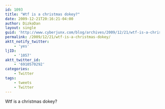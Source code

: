 ```yaml
---
id: 1093
title: "Wtf is a christmas dokey?"
date: 2009-12-21T20:16:21-04:00
author: DizkoDan
layout: single
guid: 'http://www.cyberjunx.com/blog/archives/2009/12/21/wtf-is-a-christmas-dokey/'
permalink: /2009/12/21/wtf-is-a-christmas-dokey/
aktt_notify_twitter:
    - 'yes'
ljID:
    - '1057'
aktt_twitter_id:
    - '6910570292'
categories:
    - Twitter
tags:
    - tweets
    - Twitter
---
```


Wtf is a christmas dokey?